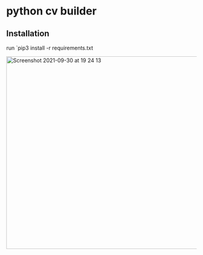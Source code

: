 # python cv builder

## Installation
run `pip3 install -r requirements.txt

<img width="510" alt="Screenshot 2021-09-30 at 19 24 13" src="https://user-images.githubusercontent.com/91551585/135502295-0f3b15db-c7e6-4d25-89e7-182fbc6495fe.png">

